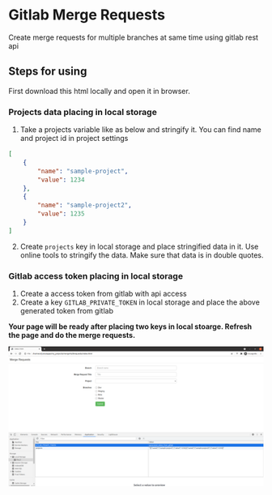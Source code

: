 # Gitlab Merge Requests
Create merge requests for multiple branches at same time using gitlab rest api

## Steps for using
First download this html locally and open it in browser.

### Projects data placing in local storage
1. Take a projects variable like as below and stringify it. You can find name and project id in project settings
```json
[
    {
        "name": "sample-project",
        "value": 1234
    },
    {
        "name": "sample-project2",
        "value": 1235
    }
]
```
2. Create ```projects``` key in local storage and place stringified data in it. Use online tools to stringify the data. Make sure that data is in double quotes.

### Gitlab access token placing in local storage
1. Create a access token from gitlab with api access
2. Create a key ```GITLAB_PRIVATE_TOKEN``` in local storage and place the above generated token from gitlab

**Your page will be ready after placing two keys in local stoarge. Refresh the page and do the merge requests.**

![local stoarge setup](https://github.com/ramaiahkethana/gitlab-merge-requests/blob/master/local_storage_setup.png?raw=true "local stoarge setup")
